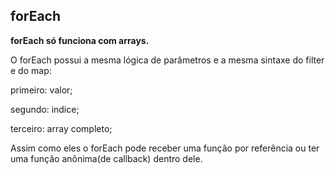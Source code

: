 ## forEach

<strong>forEach só funciona com arrays.</strong>

O forEach possui a mesma lógica de parâmetros e a mesma sintaxe do filter e do map:

primeiro: valor;

segundo: indice;

terceiro: array completo;

Assim como eles o forEach pode receber uma função por referência ou ter uma função anônima(de callback) dentro dele.